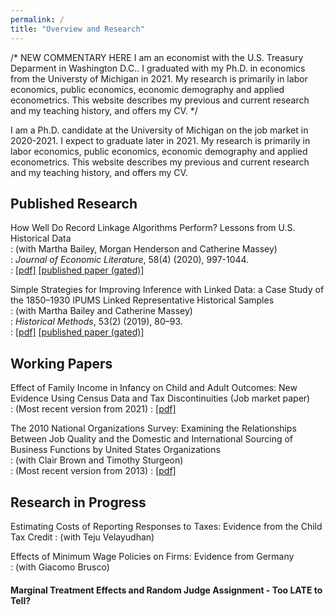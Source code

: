 ```yaml
---
permalink: /
title: "Overview and Research"
---
```

/*
NEW COMMENTARY HERE
I am an economist with the U.S. Treasury Deparment in Washington D.C.. I graduated with my Ph.D. in economics from the Universty of Michigan in 2021. My research is primarily in labor economics, public economics, economic demography and applied econometrics. This website describes my previous and current research and my teaching history, and offers my CV. 
*/

I am a Ph.D. candidate at the University of Michigan on the job market in 2020-2021. I expect to graduate later in 2021. My research is primarily in labor economics, public economics, economic demography and applied econometrics. This website describes my previous and current research and my teaching history, and offers my CV. 


## Published Research ##
How Well Do Record Linkage Algorithms Perform? Lessons from U.S. Historical Data  
: (with Martha Bailey, Morgan Henderson and Catherine Massey)  
: *Journal of Economic Literature*, 58(4) (2020), 997-1044.   
: [[pdf]](https://www.nber.org/papers/w24019)   [[published paper (gated)]](https://www.aeaweb.org/articles?id=10.1257/jel.20191526&&from=f)  

Simple Strategies for Improving Inference with Linked Data: a Case Study of the 1850–1930 IPUMS Linked Representative Historical Samples  
: (with Martha Bailey and Catherine Massey)  
: *Historical Methods*, 53(2) (2019), 80–93.   
: [[pdf]](assets/papers/BCM_SimpleStrategies.pdf)  [[published paper (gated)]](https://www.tandfonline.com/doi/abs/10.1080/01615440.2019.1630343)

## Working Papers ##
Effect of Family Income in Infancy on Child and Adult Outcomes: New Evidence Using Census Data and Tax Discontinuities (Job market paper)  
: (Most recent version from 2021)
: [[pdf]](assets/papers/Cole_JMP.pdf)  

The 2010 National Organizations Survey: Examining the Relationships Between Job Quality and the Domestic and International Sourcing of Business Functions by United States Organizations  
: (with Clair Brown and Timothy Sturgeon)  
: (Most recent version from 2013)
: [[pdf]](https://escholarship.org/content/qt1sp77818/qt1sp77818.pdf)






## Research in Progress ##
Estimating Costs of Reporting Responses to Taxes: Evidence from the Child Tax Credit 
: (with Teju Velayudhan)

Effects of Minimum Wage Policies on Firms: Evidence from Germany  
: (with Giacomo Brusco)

#### Marginal Treatment Effects and Random Judge Assignment - Too LATE to Tell? ####
